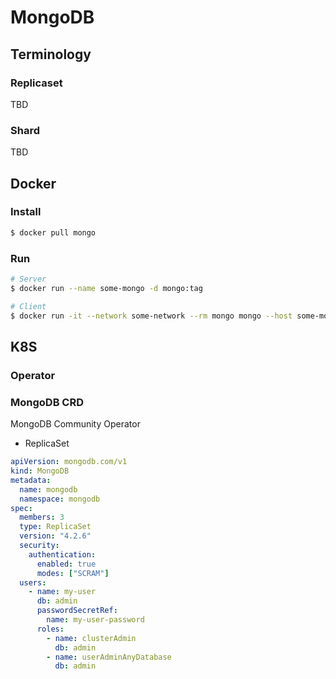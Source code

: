 # MongoDB

## Terminology

### Replicaset

TBD

### Shard

TBD

## Docker

### Install

```sh
$ docker pull mongo
```

### Run

```sh
# Server
$ docker run --name some-mongo -d mongo:tag
```

```sh
# Client
$ docker run -it --network some-network --rm mongo mongo --host some-mongo test
```

## K8S

### Operator

### MongoDB CRD

MongoDB Community Operator

- ReplicaSet

```yaml
apiVersion: mongodb.com/v1
kind: MongoDB
metadata:
  name: mongodb
  namespace: mongodb
spec:
  members: 3
  type: ReplicaSet
  version: "4.2.6"
  security:
    authentication:
      enabled: true
      modes: ["SCRAM"]
  users:
    - name: my-user
      db: admin
      passwordSecretRef:
        name: my-user-password
      roles:
        - name: clusterAdmin
          db: admin
        - name: userAdminAnyDatabase
          db: admin
```
